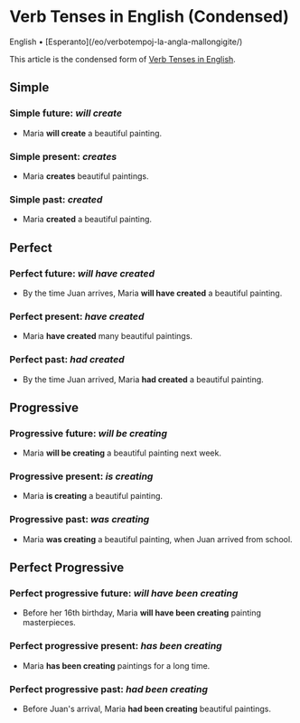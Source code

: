 Verb Tenses in English (Condensed)
==================================

<div class="center">English • [Esperanto](/eo/verbotempoj-la-angla-mallongigite/)</div>

This article is the condensed form of [Verb Tenses in English](/en/verb-tenses/).


Simple
------

### Simple future: *will create*

- Maria __will create__ a beautiful painting.

### Simple present: *creates*

- Maria __creates__ beautiful paintings.

### Simple past: *created*

- Maria __created__ a beautiful painting.


Perfect
-------

### Perfect future: *will have created*

- By the time Juan arrives, Maria __will have created__ a beautiful painting.

### Perfect present: *have created*

- Maria __have created__ many beautiful paintings.

### Perfect past: *had created*

- By the time Juan arrived, Maria __had created__ a beautiful painting.


Progressive
-----------

### Progressive future: *will be creating*

- Maria __will be creating__ a beautiful painting next week.

### Progressive present: *is creating*

- Maria __is creating__ a beautiful painting.

### Progressive past: *was creating*

- Maria __was creating__ a beautiful painting, when Juan arrived from school.


Perfect Progressive
-------------------

### Perfect progressive future: *will have been creating*

- Before her 16th birthday, Maria __will have been creating__ painting masterpieces.

### Perfect progressive present: *has been creating*

- Maria __has been creating__ paintings for a long time.

### Perfect progressive past: *had been creating*

- Before Juan's arrival, Maria __had been creating__ beautiful paintings.
